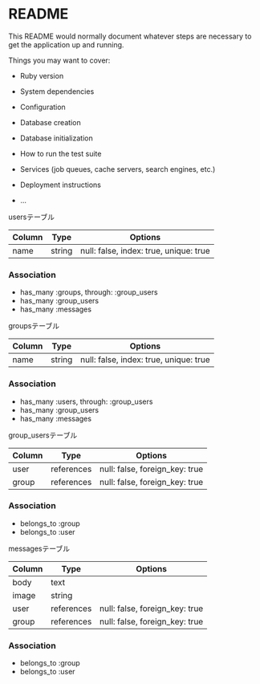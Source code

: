 # README

This README would normally document whatever steps are necessary to get the
application up and running.

Things you may want to cover:

* Ruby version

* System dependencies

* Configuration

* Database creation

* Database initialization

* How to run the test suite

* Services (job queues, cache servers, search engines, etc.)

* Deployment instructions

* ...

usersテーブル

|Column|Type|Options|
|------|----|-------|
|name|string|null: false, index: true, unique: true|

### Association
- has_many :groups, through: :group_users
- has_many :group_users
- has_many :messages

groupsテーブル

|Column|Type|Options|
|------|----|-------|
|name|string|null: false,  index: true, unique: true|

### Association
- has_many :users, through: :group_users
- has_many :group_users
- has_many :messages

group_usersテーブル

|Column|Type|Options|
|------|----|-------|
|user|references|null: false, foreign_key: true|
|group|references|null: false, foreign_key: true|

### Association
- belongs_to :group
- belongs_to :user

messagesテーブル

|Column|Type|Options|
|------|----|-------|
|body|text||
|image|string||
|user|references|null: false, foreign_key: true|
|group|references|null: false, foreign_key: true|

### Association
- belongs_to :group
- belongs_to :user
